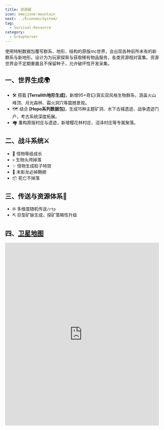 ```yaml
---
title: 资源服
icon: emojione:mountain
next: ../EconomicSystem/
tag:
  - Survival-Resource
category:
  - GroupServer
---
```


使用特制数据包覆写群系、地形、结构的原版mc世界，会出现各种前所未有的新群系与新地形。设计为为玩家探索与获取稀有物品服务，各类资源相对富集。资源世界会不定期重置且不保留种子，允许破坏性开发采集。

## 一、世界生成🌍

- 🛠️ 搭载 **[Terralith地形生成]**，新增95+奇幻/真实双风格生物群系，涵盖火山峰顶、月光森林、霜火洞穴等震撼景观。
- 🗺️ 结合 **[Hopo系列数据包]**，生成15种主题矿洞、水下古城遗迹、战争遗迹门户，考古系统深度拓展。
- 🏘️ 重构原版村庄与遗迹，新增樱花林村庄、沼泽村庄等专属聚落。

## 二、战斗系统⚔️

- 🎯 怪物等级成长
- 💀 生物头颅掉落
- ✨ 怪物生成粒子特效
- 🐲 末影龙必掉鞘翅
- 📦 死亡不掉落

## 三、传送与资源体系🚀 

- 🌐 多维度随机传送`/rtp`
- ⛏️ 巨型矿脉生成，探矿策略性升级




## 四、**[卫星地图](https://map.npucraft.com/dynmap-resource/)**
<iframe
src="https://map.npucraft.com/dynmap-resource/"
width="100%"
height="600px"
frameborder="0"
allowfullscreen>
</iframe>